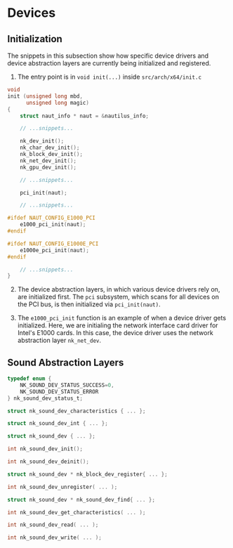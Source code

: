 # Devices

## Initialization

The snippets in this subsection show how specific device drivers and device abstraction layers are currently being initialized and registered.

1. The entry point is in `void init(...)` inside `src/arch/x64/init.c`

```c
void
init (unsigned long mbd,
      unsigned long magic)
{
    struct naut_info * naut = &nautilus_info;

    // ...snippets...

    nk_dev_init();
    nk_char_dev_init();
    nk_block_dev_init();
    nk_net_dev_init();
    nk_gpu_dev_init();

    // ...snippets...

    pci_init(naut);

    // ...snippets...

#ifdef NAUT_CONFIG_E1000_PCI
    e1000_pci_init(naut);
#endif

#ifdef NAUT_CONFIG_E1000E_PCI
    e1000e_pci_init(naut);
#endif

    // ...snippets...
}
```

2. The device abstraction layers, in which various device drivers rely on, are initialized first. The `pci` subsystem, which scans for all devices on the PCI bus, is then initialized via `pci_init(naut)`.

3. The `e1000_pci_init` function is an example of when a device driver gets initialized. Here, we are initialing the network interface card driver for Intel's E1000 cards. In this case, the device driver uses the network abstraction layer `nk_net_dev`.

## Sound Abstraction Layers

```c
typedef enum {
    NK_SOUND_DEV_STATUS_SUCCESS=0,
    NK_SOUND_DEV_STATUS_ERROR
} nk_sound_dev_status_t;
```

```c
struct nk_sound_dev_characteristics { ... };
```

```c
struct nk_sound_dev_int { ... };
```

```c
struct nk_sound_dev { ... };
```

```c
int nk_sound_dev_init();
```

```c
int nk_sound_dev_deinit();
```

```c
struct nk_sound_dev * nk_block_dev_register{ ... };
```

```c
int nk_sound_dev_unregister( ... );
```

```c
struct nk_sound_dev * nk_sound_dev_find{ ... };
```

```c
int nk_sound_dev_get_characteristics( ... );
```

```c
int nk_sound_dev_read( ... );
```

```c
int nk_sound_dev_write( ... );
```
